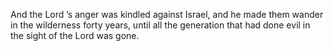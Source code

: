 And the Lord ’s anger was kindled against Israel, and he made them wander in the wilderness forty years, until all the generation that had done evil in the sight of the Lord was gone.
